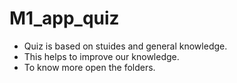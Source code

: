 # M1_app_quiz
- Quiz is based on stuides and general knowledge.
- This helps to improve our knowledge.
- To know more open the folders.
